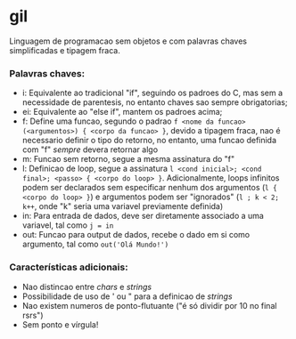 # gil


Linguagem de programacao sem objetos e com palavras chaves simplificadas e tipagem fraca.

### Palavras chaves:

* i: Equivalente ao tradicional "if", seguindo os padroes do C, mas sem a necessidade de parentesis, no entanto chaves sao sempre obrigatorias;
* ei: Equivalente ao "else if", mantem os padroes acima;
* f: Define uma funcao, segundo o padrao `f <nome da funcao>(<argumentos>) { <corpo da funcao> }`, devido a tipagem fraca, nao é necessario definir o tipo do retorno, no entanto, uma funcao definida com "f" *sempre* devera retornar algo
* m: Funcao sem retorno, segue a mesma assinatura do "f"
* l: Definicao de loop, segue a assinatura `l <cond inicial>; <cond final>; <passo> { <corpo do loop> }`. Adicionalmente, loops infinitos podem ser declarados sem especificar nenhum dos argumentos (`l { <corpo do loop> }`) e argumentos podem ser "ignorados" (`l ; k < 2; k++`, onde "k" seria uma variavel previamente definida)
* in: Para entrada de dados, deve ser diretamente associado a uma variavel, tal como `j = in`
* out: Funcao para output de dados, recebe o dado em si como argumento, tal como `out('Olá Mundo!')`


### Características adicionais:

* Nao distincao entre *chars* e *strings*
* Possibilidade de uso de ' ou " para a definicao de *strings*
* Nao existem numeros de ponto-flutuante ("é só dividir por 10 no final rsrs")
* Sem ponto e vírgula!
